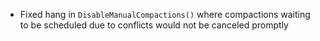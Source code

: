 * Fixed hang in `DisableManualCompactions()` where compactions waiting to be scheduled due to conflicts would not be canceled promptly
